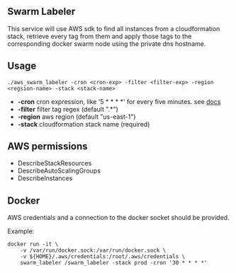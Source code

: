 Swarm Labeler
---

This service will use AWS sdk to find all instances from a cloudformation stack, retrieve every tag from them and apply those tags to the corresponding docker swarm node using the private dns hostname.

Usage
---
```
./aws_swarm_labeler -cron <cron-exp> -filter <filter-exp> -region <regsion-name> -stack <stack-name>
```
 * **-cron** 
    	cron expression, like '5 * * * *' for every five minutes. see [docs](https://godoc.org/github.com/robfig/cron)
 * **-filter** 
    	filter tag regex (default ".*")
 * **-region**
    	aws region (default "us-east-1")
 * **-stack** 
    	cloudformation stack name (required)


AWS permissions
---
 * DescribeStackResources
 * DescribeAutoScalingGroups
 * DescribeInstances

Docker 
---
AWS credentials and a connection to the docker socket should be provided.

Example:
```
docker run -it \
	-v /var/run/docker.sock:/var/run/docker.sock \
	-v ${HOME}/.aws/credentials:/root/.aws/credentials \
	swarm_labeler /swarm_labeler -stack prod -cron '30 * * * *'
```

